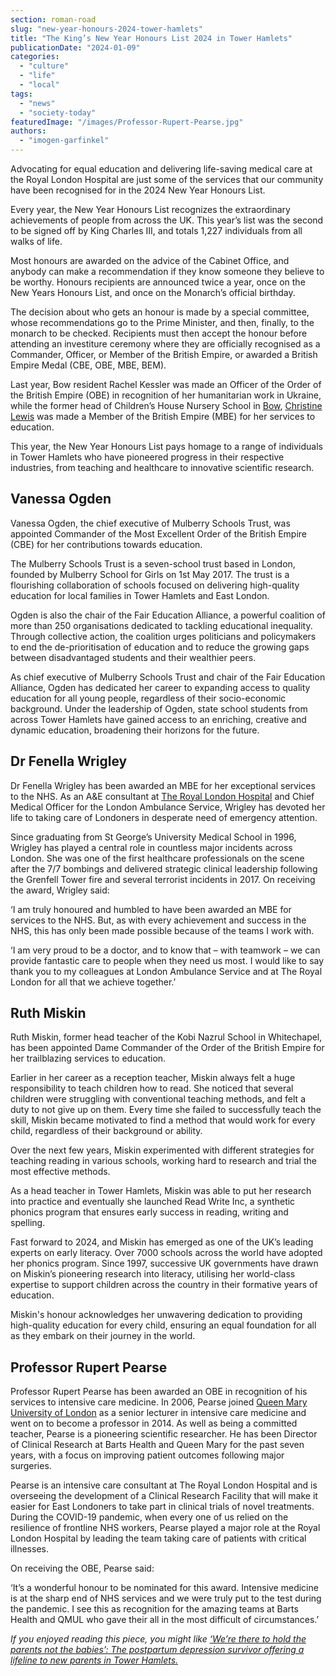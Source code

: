 ```yaml
---
section: roman-road
slug: "new-year-honours-2024-tower-hamlets"
title: "The King’s New Year Honours List 2024 in Tower Hamlets"
publicationDate: "2024-01-09"
categories: 
  - "culture"
  - "life"
  - "local"
tags: 
  - "news"
  - "society-today"
featuredImage: "/images/Professor-Rupert-Pearse.jpg"
authors: 
  - "imogen-garfinkel"
---
```


Advocating for equal education and delivering life-saving medical care at the Royal London Hospital are just some of the services that our community have been recognised for in the 2024 New Year Honours List. 

Every year, the New Year Honours List recognizes the extraordinary achievements of people from across the UK. This year’s list was the second to be signed off by King Charles III, and totals 1,227 individuals from all walks of life. 

Most honours are awarded on the advice of the Cabinet Office, and anybody can make a recommendation if they know someone they believe to be worthy. Honours recipients are announced twice a year, once on the New Years Honours List, and once on the Monarch’s official birthday. 

The decision about who gets an honour is made by a special committee, whose recommendations go to the Prime Minister, and then, finally, to the monarch to be checked. Recipients must then accept the honour before attending an investiture ceremony where they are officially recognised as a Commander, Officer, or Member of the British Empire, or awarded a British Empire Medal (CBE, OBE, MBE, BEM). 

Last year, Bow resident Rachel Kessler was made an Officer of the Order of the British Empire (OBE) in recognition of her humanitarian work in Ukraine, while the former head of Children’s House Nursery School in [Bow](https://romanroadlondon.com/what-is-person-from-bow-called/), [Christine Lewis](https://romanroadlondon.com/christine-joyce-lewis-bow-headteacher-awarded-mbe/) was made a Member of the British Empire (MBE) for her services to education. 

This year, the New Year Honours List pays homage to a range of individuals in Tower Hamlets who have pioneered progress in their respective industries, from teaching and healthcare to innovative scientific research. 

## Vanessa Ogden

Vanessa Ogden, the chief executive of Mulberry Schools Trust, was appointed Commander of the Most Excellent Order of the British Empire (CBE) for her contributions towards education. 

The Mulberry Schools Trust is a seven-school trust based in London, founded by Mulberry School for Girls on 1st May 2017. The trust is a flourishing collaboration of schools focused on delivering high-quality education for local families in Tower Hamlets and East London.

Ogden is also the chair of the Fair Education Alliance, a powerful coalition of more than 250 organisations dedicated to tackling educational inequality. Through collective action, the coalition urges politicians and policymakers to end the de-prioritisation of education and to reduce the growing gaps between disadvantaged students and their wealthier peers. 

As chief executive of Mulberry Schools Trust and chair of the Fair Education Alliance, Ogden has dedicated her career to expanding access to quality education for all young people, regardless of their socio-economic background. Under the leadership of Ogden, state school students from across Tower Hamlets have gained access to an enriching, creative and dynamic education, broadening their horizons for the future.

## Dr Fenella Wrigley 

Dr Fenella Wrigley has been awarded an MBE for her exceptional services to the NHS. As an A&E consultant at [The Royal London Hospital](https://whitechapellondon.co.uk/royal-hospital-east-london-emergency-care-elizabeth-line/) and Chief Medical Officer for the London Ambulance Service, Wrigley has devoted her life to taking care of Londoners in desperate need of emergency attention.

Since graduating from St George’s University Medical School in 1996, Wrigley has played a central role in countless major incidents across London. She was one of the first healthcare professionals on the scene after the 7/7 bombings and delivered strategic clinical leadership following the Grenfell Tower fire and several terrorist incidents in 2017. On receiving the award, Wrigley said:

‘I am truly honoured and humbled to have been awarded an MBE for services to the NHS. But, as with every achievement and success in the NHS, this has only been made possible because of the teams I work with.

‘I am very proud to be a doctor, and to know that – with teamwork – we can provide fantastic care to people when they need us most. I would like to say thank you to my colleagues at London Ambulance Service and at The Royal London for all that we achieve together.’

## Ruth Miskin

Ruth Miskin, former head teacher of the Kobi Nazrul School in Whitechapel, has been appointed Dame Commander of the Order of the British Empire for her trailblazing services to education.

Earlier in her career as a reception teacher, Miskin always felt a huge responsibility to teach children how to read. She noticed that several children were struggling with conventional teaching methods, and felt a duty to not give up on them. Every time she failed to successfully teach the skill, Miskin became motivated to find a method that would work for every child, regardless of their background or ability. 

Over the next few years, Miskin experimented with different strategies for teaching reading in various schools, working hard to research and trial the most effective methods. 

As a head teacher in Tower Hamlets, Miskin was able to put her research into practice and eventually she launched Read Write Inc, a synthetic phonics program that ensures early success in reading, writing and spelling. 

Fast forward to 2024, and Miskin has emerged as one of the UK’s leading experts on early literacy. Over 7000 schools across the world have adopted her phonics program. Since 1997, successive UK governments have drawn on Miskin’s pioneering research into literacy, utilising her world-class expertise to support children across the country in their formative years of education.

Miskin's honour acknowledges her unwavering dedication to providing high-quality education for every child, ensuring an equal foundation for all as they embark on their journey in the world.

## Professor Rupert Pearse

Professor Rupert Pearse has been awarded an OBE in recognition of his services to intensive care medicine. In 2006, Pearse joined [Queen Mary University of London](https://romanroadlondon.com/queen-mary-zero-waste-shop-mile-end-opens/) as a senior lecturer in intensive care medicine and went on to become a professor in 2014. As well as being a committed teacher, Pearse is a pioneering scientific researcher. He has been Director of Clinical Research at Barts Health and Queen Mary for the past seven years, with a focus on improving patient outcomes following major surgeries. 

Pearse is an intensive care consultant at The Royal London Hospital and is overseeing the development of a Clinical Research Facility that will make it easier for East Londoners to take part in clinical trials of novel treatments. During the COVID-19 pandemic, when every one of us relied on the resilience of frontline NHS workers, Pearse played a major role at the Royal London Hospital by leading the team taking care of patients with critical illnesses.

On receiving the OBE, Pearse said:

‘It’s a wonderful honour to be nominated for this award. Intensive medicine is at the sharp end of NHS services and we were truly put to the test during the pandemic. I see this as recognition for the amazing teams at Barts Health and QMUL who gave their all in the most difficult of circumstances.’

_If you enjoyed reading this piece, you might like_ [_‘We’re there to hold the parents not the babies’: The postpartum depression survivor offering a lifeline to new parents in Tower Hamlets._](https://romanroadlondon.com/mel-pinet-interview-postpartum-depression-parents-mental-health/)


